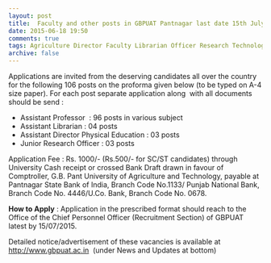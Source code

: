 ```yaml
---
layout: post
title:  Faculty and other posts in GBPUAT Pantnagar last date 15th July-2015
date: 2015-06-18 19:50
comments: true
tags: Agriculture Director Faculty Librarian Officer Research Technology University Uttarakhand
archive: false
---
```

Applications are invited from the deserving candidates all over the country for the following 106 posts on the proforma given below (to be typed on A-4 size paper). For each post separate application along  with all documents should be send :

- Assistant Professor  : 96 posts in various subject
- Assistant Librarian : 04 posts
- Assistant Director Physical Education : 03 posts
- Junior Research Officer : 03 posts 


Application Fee : Rs. 1000/- (Rs.500/- for SC/ST 
candidates) through University Cash receipt or crossed Bank Draft drawn 
in favour of Comptroller, G.B. Pant University of Agriculture and 
Technology, payable at Pantnagar State Bank of India, Branch Code 
No.1133/ Punjab National Bank, Branch Code No. 4446/U.Co. Bank, Branch 
Code No. 0678.

**How to Apply** : Application in the prescribed format should reach to the Office of the Chief Personnel Officer (Recruitment Section) of GBPUAT latest by 15/07/2015.

Detailed notice/advertisement of these vacancies is available at  <http://www.gbpuat.ac.in>  (under News and Updates at bottom)





